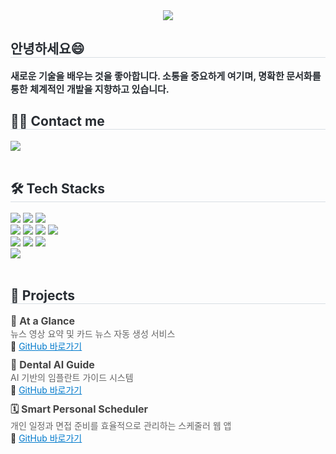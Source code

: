 <div align= "center">
    <img src="https://capsule-render.vercel.app/api?type=soft&color=535353&height=120&text=Minji's%20GitHub&animation=&fontColor=ffffff&fontSize=50" />
</div>
<div style="text-align: left;"> 
    <h2 style="border-bottom: 1px solid #d8dee4; color: #282d33;"> 안녕하세요😄 </h2>  
    <div style="font-weight: 700; font-size: 15px; text-align: left; color: #282d33;"> 새로운 기술을 배우는 것을 좋아합니다. </li>소통을 중요하게 여기며, 명확한 문서화를 통한 체계적인 개발을 지향하고 있습니다. </div> 
</div>
<div style="text-align: left;">
    <h2 style="border-bottom: 1px solid #d8dee4; color: #282d33;"> 🧑‍💻 Contact me </h2>
    <div> <a href=mailto:minji010611@gmail.com> <img src="https://img.shields.io/badge/Gmail-EA4335?style=flat&logo=Gmail&logoColor=white&link=mailto:minji010611@gmail.com"> </a>
          </div>  <br>  
</div>
<div style="text-align: left;">
    <h2 style="border-bottom: 1px solid #d8dee4; color: #282d33;"> 🛠️ Tech Stacks </h2>
    <div>
          <img src="https://img.shields.io/badge/Java-007396?style=flat&logo=Java&logoColor=white">
          <img src="https://img.shields.io/badge/C++-00599C?style=flat&logo=C%2B%2B&logoColor=white">
          <img src="https://img.shields.io/badge/MySQL-4479A1?style=flat&logo=MySQL&logoColor=white">
        <br/>
         <img src="https://img.shields.io/badge/AWS-%23FF9900.svg?style=flat&logo=amazon-aws&logoColor=white">
          <img src="https://img.shields.io/badge/Spring-6DB33F?style=flat&logo=Spring&logoColor=white">
          <img src="https://img.shields.io/badge/Git-F05032?style=flat&logo=Git&logoColor=white">
          <img src="https://img.shields.io/badge/Github-181717?style=flat&logo=Github&logoColor=white">
        <br/>
          <img src="https://img.shields.io/badge/Notion-000000?style=flat&logo=Notion&logoColor=white">
          <img src="https://img.shields.io/badge/Discord-5865F2?style=flat&logo=Discord&logoColor=white">
          <img src="https://img.shields.io/badge/Slack-4A154B?style=flat&logo=Slack&logoColor=white">
         <br/>
        <img src="https://github-readme-stats.vercel.app/api/top-langs/?username=minji1160&layout=compact&bg_color=180,000000,&title_color=000000&text_color=000000"
          />
        <br/><br/>
          </div>
</div>
<div style="text-align: left;"> 
  <h2 style="border-bottom: 1px solid #d8dee4; color: #282d33;"> 🚀 Projects </h2>  
  <ul style="list-style: none; padding-left: 0;">
    <li style="margin-bottom: 10px;">
      <strong style="color: #444; font-size: 16px;">👀 At a Glance</strong><br/>
      <span style="font-size: 14px; color: #666;">뉴스 영상 요약 및 카드 뉴스 자동 생성 서비스</span><br/>
      🔗 <a href="https://github.com/minji1160/at-a-glance" style="color: #007acc;">GitHub 바로가기</a>
    </li>
    <li style="margin-bottom: 10px;">
      <strong style="color: #444; font-size: 16px;">🦷 Dental AI Guide</strong><br/>
      <span style="font-size: 14px; color: #666;">AI 기반의 임플란트 가이드 시스템</span><br/>
      🔗 <a href="https://github.com/minji1160/dental-ai-guide" style="color: #007acc;">GitHub 바로가기</a>
    </li>
    <li style="margin-bottom: 10px;">
      <strong style="color: #444; font-size: 16px;">🗓️ Smart Personal Scheduler</strong><br/>
      <span style="font-size: 14px; color: #666;">개인 일정과 면접 준비를 효율적으로 관리하는 스케줄러 웹 앱</span><br/>
      🔗 <a href="https://github.com/minji1160/smart-scheduler" style="color: #007acc;">GitHub 바로가기</a>
    </li>
  </ul>
</div>

    
